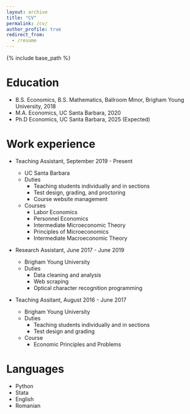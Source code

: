 ```yaml
---
layout: archive
title: "CV"
permalink: /cv/
author_profile: true
redirect_from:
  - /resume
---
```


{% include base_path %}

Education
======
* B.S. Economics, B.S. Mathematics, Ballroom Minor, Brigham Young University, 2018
* M.A. Economics, UC Santa Barbara, 2020
* Ph.D Economics, UC Santa Barbara, 2025 (Expected)

Work experience
======
* Teaching Assistant, September 2019 - Present
  * UC Santa Barbara
  * Duties
       * Teaching students individually and in sections
       * Test design, grading, and proctoring
       * Course website management
  * Courses
       * Labor Economics
	   * Personnel Economics
       * Intermediate Microeconomic Theory
       * Principles of Microeconomics
       * Intermediate Macroeconomic Theory 

* Research Assistant, June 2017 - June 2019
  * Brigham Young University
  * Duties
       * Data cleaning and analysis
       * Web scraping
       * Optical character recognition programming

* Teaching Assitant, August 2016 - June 2017
  * Brigham Young University
  * Duties
      * Teaching students individually and in sections
	  * Test design and grading
  * Course
      * Economic Principles and Problems
  
Languages
======
* Python
* Stata
* English
* Romanian

<!---
Publications
======
  <ul>{% for post in site.publications %}
    {% include archive-single-cv.html %}
  {% endfor %}</ul>
  
Talks
======
  <ul>{% for post in site.talks %}
    {% include archive-single-talk-cv.html %}
  {% endfor %}</ul>

Teaching
======
  <ul>{% for post in site.teaching %}
    {% include archive-single-cv.html %}
  {% endfor %}</ul>

Service and leadership
======
* Missionary, 2013-2015
-->